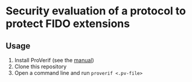 # Security evaluation of a protocol to protect FIDO extensions

## Usage
1. Install ProVerif (see the [manual](https://bblanche.gitlabpages.inria.fr/proverif/manual.pdf))
2. Clone this repository
3. Open a command line and run `proverif <.pv-file>`
